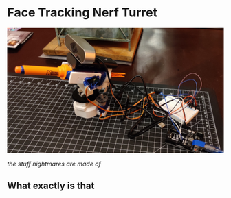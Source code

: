 # Face Tracking Nerf Turret

![don't let it see u](pics/thumb.jpg)

*the stuff nightmares are made of*


## What exactly is that

